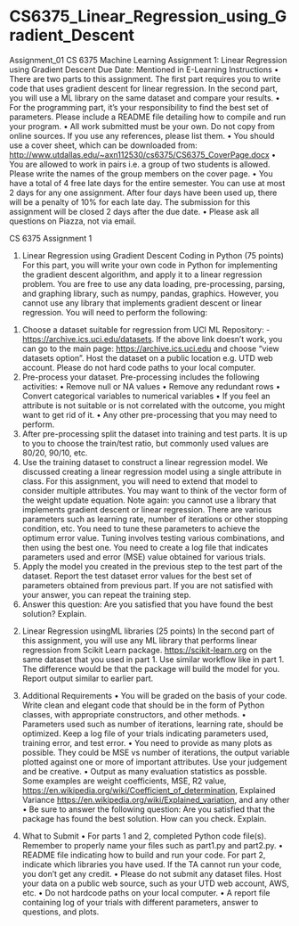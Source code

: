 # CS6375_Linear_Regression_using_Gradient_Descent
Assignment_01
CS 6375 Machine Learning
Assignment 1:
Linear Regression using Gradient Descent
Due Date: Mentioned in E-Learning
Instructions
• There are two parts to this assignment. The first part requires you
to write code that uses gradient descent for linear regression. In
the second part, you will use a ML library on the same dataset and
compare your results.
• For the programming part, it’s your responsibility to find the best
set of parameters. Please include a README file detailing how to
compile and run your program.
• All work submitted must be your own. Do not copy from online
sources. If you use any references, please list them.
• You should use a cover sheet, which can be downloaded from:
http://www.utdallas.edu/~axn112530/cs6375/CS6375_CoverPage.docx
• You are allowed to work in pairs i.e. a group of two students is allowed. Please
write the names of the group members on the cover page.
• You have a total of 4 free late days for the entire semester. You can
use at most 2 days for any one assignment. After four days have
been used up, there will be a penalty of 10% for each late day. The
submission for this assignment will be closed 2 days after the due
date.
• Please ask all questions on Piazza, not via email.

CS 6375 Assignment 1
1) Linear Regression using Gradient Descent
Coding in Python (75 points)
For this part, you will write your own code in Python for implementing the
gradient descent algorithm, and apply it to a linear regression problem. You
are free to use any data loading, pre-processing, parsing, and graphing library,
such as numpy, pandas, graphics. However, you cannot use any library
that implements gradient descent or linear regression.
You will need to perform the following:
1. Choose a dataset suitable for regression from UCI ML Repository: -
https://archive.ics.uci.edu/datasets. If the above link doesn’t work,
you can go to the main page:
https://archive.ics.uci.edu and choose “view datasets option”. Host
the dataset on a public location e.g. UTD web account. Please do not
hard code paths to your local computer.
2. Pre-process your dataset. Pre-processing includes the following activities:
• Remove null or NA values
• Remove any redundant rows
• Convert categorical variables to numerical variables
• If you feel an attribute is not suitable or is not correlated with the
outcome, you might want to get rid of it.
• Any other pre-processing that you may need to perform.
3. After pre-processing split the dataset into training and test parts. It is
up to you to choose the train/test ratio, but commonly used values are
80/20, 90/10, etc.
4. Use the training dataset to construct a linear regression model. We discussed
creating a linear regression model using a single attribute in class.
For this assignment, you will need to extend that model to consider multiple
attributes. You may want to think of the vector form of the weight
update equation. Note again: you cannot use a library that implements
gradient descent or linear regression.
There are various parameters such as learning rate, number of iterations
or other stopping condition, etc. You need to tune these parameters to
achieve the optimum error value. Tuning involves testing various combinations,
and then using the best one. You need to create a log file that
indicates parameters used and error (MSE) value obtained for various trials.
5. Apply the model you created in the previous step to the test part of the
dataset. Report the test dataset error values for the best set of parameters
obtained from previous part. If you are not satisfied with your answer,
you can repeat the training step.
6. Answer this question: Are you satisfied that you have found the best
solution? Explain.

2) Linear Regression usingML libraries (25 points)
In the second part of this assignment, you will use any ML library that performs
linear regression from Scikit Learn package. https://scikit-learn.org
on the same dataset that you used in part 1.
Use similar workflow like in part 1. The difference would be that the package
will build the model for you. Report output similar to earlier part.

3) Additional Requirements
• You will be graded on the basis of your code. Write clean and elegant
code that should be in the form of Python classes, with appropriate constructors,
and other methods.
• Parameters used such as number of iterations, learning rate, should be optimized.
Keep a log file of your trials indicating parameters used, training
error, and test error.
• You need to provide as many plots as possible. They could be MSE vs
number of iterations, the output variable plotted against one or more of
important attributes. Use your judgement and be creative.
• Output as many evaluation statistics as possble. Some examples are
weight coefficients, MSE, R2 value,
https://en.wikipedia.org/wiki/Coefficient_of_determination,
Explained Variance
https://en.wikipedia.org/wiki/Explained_variation, and any other
• Be sure to answer the following question: Are you satisfied that the package
has found the best solution. How can you check. Explain.

4) What to Submit
• For parts 1 and 2, completed Python code file(s). Remember to properly
name your files such as part1.py and part2.py.
• README file indicating how to build and run your code. For part 2,
indicate which libraries you have used. If the TA cannot run your code,
you don’t get any credit.
• Please do not submit any dataset files. Host your data on a public
web source, such as your UTD web account, AWS, etc.
• Do not hardcode paths on your local computer.
• A report file containing log of your trials with different parameters, answer
to questions, and plots.
